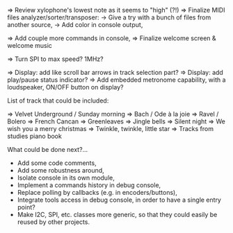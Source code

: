 => Review xylophone's lowest note as it seems to "high" (?!)
=> Finalize MIDI files analyzer/sorter/transposer:
   -> Give a try with a bunch of files from another source,
   -> Add color in console output,

=> Add couple more commands in console,
=> Finalize welcome screen & welcome music

=> Turn SPI to max speed? 1MHz?

=> Display: add like scroll bar arrows in track selection part?
=> Display: add play/pause status indicator?
=> Add embedded metronome capability, with a loudspeaker, ON/OFF button on display? 

List of track that could be included:

=> Velvet Underground / Sunday morning
=> Bach / Ode à la joie
=> Ravel / Bolero
=> French Cancan 
=> Greenleaves
=> Jingle bells
=> Silent night
=> We wish you a merry christmas
=> Twinkle, twinkle, little star
=> Tracks from studies piano book

What could be done next?...

* Add some code comments,
* Add some robustness around,
* Isolate console in its own module,
* Implement a commands history in debug console,
* Replace polling by callbacks (e.g. in encoders/buttons),
* Integrate tools access in debug console, in order to have a single entry point?
* Make I2C, SPI, etc. classes more generic, so that they could easily be reused by other projects.

